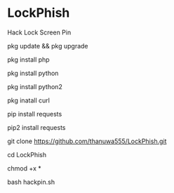 # LockPhish
Hack Lock Screen Pin 

pkg update && pkg upgrade

pkg install php

pkg install python

pkg install python2

pkg inatall curl

pip install requests

pip2 install requests


git clone https://github.com/thanuwa555/LockPhish.git

cd LockPhish 

chmod +x *

bash hackpin.sh
